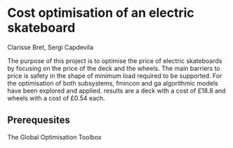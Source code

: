 # Cost optimisation of an electric skateboard
Clarisse Bret, Sergi Capdevila

The purpose of this project is to optimise the price of electric skateboards by focusing on the price of the deck and the wheels. The main barriers to price is safety in the shape of minimum load required to be supported. For the optimisation of both subsystems, fmincon and ga algorithmic models have been explored and applied. results are a deck with a cost of £18.8 and wheels with a cost of £0.54 each.

## Prerequesites

The Global Optimisation Toolbox
